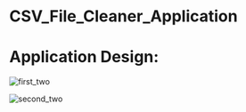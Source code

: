 # CSV_File_Cleaner_Application

# Application Design:

![first_two](https://user-images.githubusercontent.com/106172218/181299806-e5766c50-0bbb-41f0-8237-98d0083644c9.jpg)

![second_two](https://user-images.githubusercontent.com/106172218/181299922-98be23be-5004-41a3-bd5c-ae63e87f87f7.jpg)
